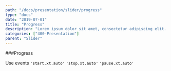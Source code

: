 ```yaml
---
path: "/docs/presentation/slider/progress"
type: "docs"
date: "2019-07-01"
title: "Progress"
description: "Lorem ipsum dolor sit amet, consectetur adipiscing elit. Nunc tempus laoreet leo sit amet iaculis."
categories: ["400-Presentation"]
parent: "Slider"
---
```


###Progress

Use events `'start.xt.auto'` `'stop.xt.auto'` `'pause.xt.auto'`

<demo>
  <div class="demo_item" data-iframe="demos/docs/presentation/slider/progress" data-name="progress">
  </div>
</demo>
